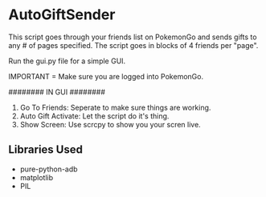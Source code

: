 # AutoGiftSender

This script goes through your friends list on PokemonGo and sends gifts to any # of pages specified. The script goes in blocks of 4 friends per "page".

Run the gui.py file for a simple GUI.

IMPORTANT = Make sure you are logged into PokemonGo.

######## IN GUI ########
1. Go To Friends: Seperate to make sure things are working.
2. Auto Gift Activate: Let the script do it's thing.
3. Show Screen: Use scrcpy to show you your scren live.


## Libraries Used
- pure-python-adb
- matplotlib
- PIL